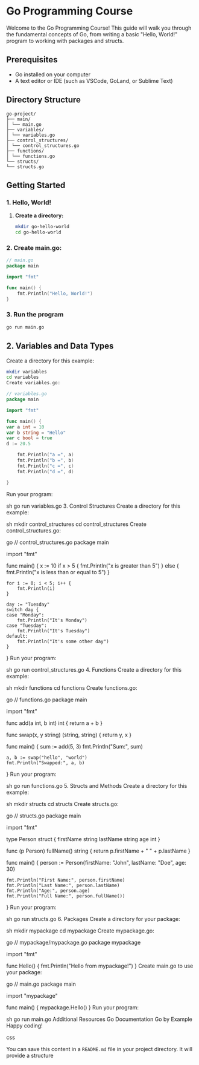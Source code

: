 # Go Programming Course

Welcome to the Go Programming Course! This guide will walk you through the fundamental concepts of Go, from writing a basic "Hello, World!" program to working with packages and structs.

## Prerequisites

- Go installed on your computer
- A text editor or IDE (such as VSCode, GoLand, or Sublime Text)

## Directory Structure

```
go-project/
├── main/
│ └── main.go
├── variables/
│ └── variables.go
├── control_structures/
│ └── control_structures.go
├── functions/
│ └── functions.go
└── structs/
└── structs.go
```

## Getting Started

### 1. Hello, World!

1. **Create a directory:**
   ```sh
   mkdir go-hello-world
   cd go-hello-world
   ```

### 2. Create main.go:

```go
// main.go
package main

import "fmt"

func main() {
    fmt.Println("Hello, World!")
}
```

### 3. Run the program

```sh
go run main.go

```

## 2. Variables and Data Types

Create a directory for this example:

```sh
mkdir variables
cd variables
Create variables.go:
```

```go
// variables.go
package main

import "fmt"

func main() {
var a int = 10
var b string = "Hello"
var c bool = true
d := 20.5

    fmt.Println("a =", a)
    fmt.Println("b =", b)
    fmt.Println("c =", c)
    fmt.Println("d =", d)

}
```

Run your program:

sh
go run variables.go 3. Control Structures
Create a directory for this example:

sh
mkdir control_structures
cd control_structures
Create control_structures.go:

go
// control_structures.go
package main

import "fmt"

func main() {
x := 10
if x > 5 {
fmt.Println("x is greater than 5")
} else {
fmt.Println("x is less than or equal to 5")
}

    for i := 0; i < 5; i++ {
        fmt.Println(i)
    }

    day := "Tuesday"
    switch day {
    case "Monday":
        fmt.Println("It's Monday")
    case "Tuesday":
        fmt.Println("It's Tuesday")
    default:
        fmt.Println("It's some other day")
    }

}
Run your program:

sh
go run control_structures.go 4. Functions
Create a directory for this example:

sh
mkdir functions
cd functions
Create functions.go:

go
// functions.go
package main

import "fmt"

func add(a int, b int) int {
return a + b
}

func swap(x, y string) (string, string) {
return y, x
}

func main() {
sum := add(5, 3)
fmt.Println("Sum:", sum)

    a, b := swap("hello", "world")
    fmt.Println("Swapped:", a, b)

}
Run your program:

sh
go run functions.go 5. Structs and Methods
Create a directory for this example:

sh
mkdir structs
cd structs
Create structs.go:

go
// structs.go
package main

import "fmt"

type Person struct {
firstName string
lastName string
age int
}

func (p Person) fullName() string {
return p.firstName + " " + p.lastName
}

func main() {
person := Person{firstName: "John", lastName: "Doe", age: 30}

    fmt.Println("First Name:", person.firstName)
    fmt.Println("Last Name:", person.lastName)
    fmt.Println("Age:", person.age)
    fmt.Println("Full Name:", person.fullName())

}
Run your program:

sh
go run structs.go 6. Packages
Create a directory for your package:

sh
mkdir mypackage
cd mypackage
Create mypackage.go:

go
// mypackage/mypackage.go
package mypackage

import "fmt"

func Hello() {
fmt.Println("Hello from mypackage!")
}
Create main.go to use your package:

go
// main.go
package main

import "mypackage"

func main() {
mypackage.Hello()
}
Run your program:

sh
go run main.go
Additional Resources
Go Documentation
Go by Example
Happy coding!

css

You can save this content in a `README.md` file in your project directory. It will provide a structure

```

```
